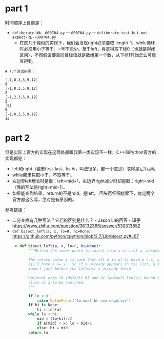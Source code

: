 
# part 1

时间顺序上目前是：
- `deliberate-WA--000704.py` -- `000704.py` -- `deliberate-test-but-not-expect-RE--000704.py`
  * 在这几个类似的实现下，我们会发现right必须要取 length-1，while循环时必须用小于等于，=号不能少。至于left，肯定得取下标0（也就是得闭区间），不然假设要查的目标值就是数组第一个数，从下标1开始怎么可能查得到。

```
# 几个测试用例：

[-1,0,3,5,9,12]
9
[-1,0,3,5,9,12]
2
[-1,2,3,5,9,12]
2
[5]
5
[-1,0,3,5,9,12]
13
```

# part 2

但是实际上官方的实现在这两处都跟我第一类实现不一样，C++和Python官方的实现都是：
- left和right（或者first-last、lo-hi，叫法很多，都一个意思）取得是`左开右闭`。
- while那里只取小于，不取等于。
- 左边界left增长时是取：left=mid+1，右边界right减少时却是取：right=mid（我的写法是right=mid-1）。
- 如果能查到结果，return的不是mid，是left。
回头再细细揣摩下，肯定两个官方都这么写，绝对是有原因的。

参考链接：
- 二分查找有几种写法？它们的区别是什么？ - Jason Li的回答 - 知乎 https://www.zhihu.com/question/36132386/answer/530313852
- `def bisect_left(a, x, lo=0, hi=None):` https://github.com/python/cpython/blob/2.7/Lib/bisect.py#L67
  * >
    ```py
    def bisect_left(a, x, lo=0, hi=None):
        """Return the index where to insert item x in list a, assuming a is sorted.
        
        The return value i is such that all e in a[:i] have e < x, and all e in
        a[i:] have e >= x.  So if x already appears in the list, a.insert(x) will
        insert just before the leftmost x already there.
        
        Optional args lo (default 0) and hi (default len(a)) bound the
        slice of a to be searched.
        """

        if lo < 0:
            raise ValueError('lo must be non-negative')
        if hi is None:
            hi = len(a)
        while lo < hi:
            mid = (lo+hi)//2
            if a[mid] < x: lo = mid+1
            else: hi = mid
        return lo
    ```
    
